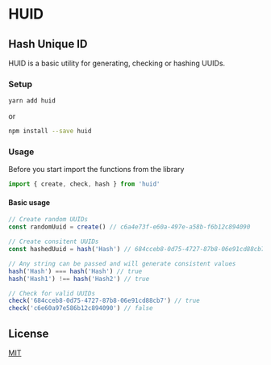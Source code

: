 # HUID

## Hash Unique ID

HUID is a basic utility for generating, checking or hashing UUIDs.

### Setup

```bash
yarn add huid
```

or

```bash
npm install --save huid
```

### Usage

Before you start import the functions from the library

```javascript
import { create, check, hash } from 'huid'
```

#### Basic usage

```javascript
// Create random UUIDs
const randomUuid = create() // c6a4e73f-e60a-497e-a58b-f6b12c894090

// Create consitent UUIDs
const hashedUuid = hash('Hash') // 684cceb8-0d75-4727-87b8-06e91cd88cb7

// Any string can be passed and will generate consistent values
hash('Hash') === hash('Hash') // true
hash('Hash1') !== hash('Hash2') // true

// Check for valid UUIDs
check('684cceb8-0d75-4727-87b8-06e91cd88cb7') // true
check('c6e60a97e586b12c894090') // false
```

## License

[MIT](LICENSE)

